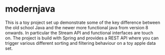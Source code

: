 # modernjava

This is a toy project set up demonstrate some of the key difference between the old school Java and the newer more functional java from version 8 onwards.
In particular the Stream API and functional interfaces are touch on. The project is build with Spring and provides a REST API where you can trigger various
different sorting and filtering behaviour on a toy apple data set.
